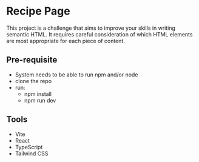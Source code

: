 # Recipe Page

This project is a challenge that aims to improve your skills in writing semantic HTML. It requires careful consideration of which HTML elements are most appropriate for each piece of content.

## Pre-requisite
* System needs to be able to run npm and/or node
* clone the repo
* run:
  * npm install
  * npm run dev

## Tools

- Vite
- React
- TypeScript
- Tailwind CSS

